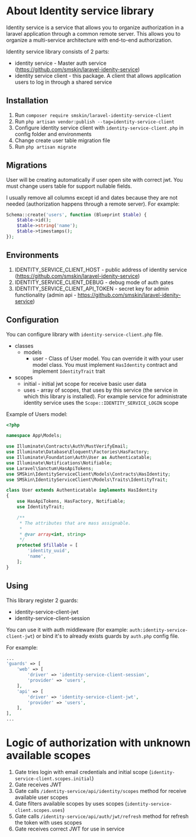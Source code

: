 # About Identity service library

Identity service is a service that allows you to organize authorization in a laravel application through a common remote
server. This allows you to organize a multi-service architecture with end-to-end authorization.

Identity service library consists of 2 parts:

- identity service - Master auth service (https://github.com/smskin/laravel-idenity-service)
- identity service client - this package. A client that allows application users to log in through a shared
  service

## Installation

1. Run `composer require smskin/laravel-identity-service-client`
2. Run `php artisan vendor:publish --tag=identity-service-client`
3. Configure identity service client with `identity-service-client.php` in config folder and environments
4. Change create user table migration file
5. Run `php artisan migrate`

## Migrations
User will be creating automatically if user open site with correct jwt. You must change users table for support nullable fields.

I usually remove all columns except id and dates because they are not needed (authorization happens through a remote server).
For example:
```php
Schema::create('users', function (Blueprint $table) {
    $table->id();
    $table->string('name');
    $table->timestamps();
});
```

## Environments
1. IDENTITY_SERVICE_CLIENT_HOST - public address of identity service (https://github.com/smskin/laravel-idenity-service)
2. IDENTITY_SERVICE_CLIENT_DEBUG - debug mode of auth gates
3. IDENTITY_SERVICE_CLIENT_API_TOKEN - secret key for admin functionality (admin api - https://github.com/smskin/laravel-idenity-service)

## Configuration
You can configure library with `identity-service-client.php` file.

- classes
  - models
    - user - Class of User model. You can override it with your user model class. You must implement `HasIdentity` contract and implement `IdentityTrait` trait
- scopes
  - initial - initial jwt scope for receive basic user data
  - uses - array of scopes, that uses by this service (the service in which this library is installed). For example service for administrate identity service uses the `Scope::IDENTITY_SERVICE_LOGIN` scope

Example of Users model:
```php
<?php

namespace App\Models;

use Illuminate\Contracts\Auth\MustVerifyEmail;
use Illuminate\Database\Eloquent\Factories\HasFactory;
use Illuminate\Foundation\Auth\User as Authenticatable;
use Illuminate\Notifications\Notifiable;
use Laravel\Sanctum\HasApiTokens;
use SMSkin\IdentityServiceClient\Models\Contracts\HasIdentity;
use SMSkin\IdentityServiceClient\Models\Traits\IdentityTrait;

class User extends Authenticatable implements HasIdentity
{
    use HasApiTokens, HasFactory, Notifiable;
    use IdentityTrait;

    /**
     * The attributes that are mass assignable.
     *
     * @var array<int, string>
     */
    protected $fillable = [
        'identity_uuid',
        'name',
    ];
}
```

## Using
This library register 2 guards:
- identity-service-client-jwt
- identity-service-client-session

You can use it with auth middleware (for example: `auth:identity-service-client-jwt`) or bind it's to already exists guards by `auth.php` config file.

For example:
```php
...
'guards' => [
    'web' => [
        'driver' => 'identity-service-client-session',
        'provider' => 'users',
    ],
    'api' => [
        'driver' => 'identity-service-client-jwt',
        'provider' => 'users',
    ],
],
...
```

# Logic of authorization with unknown available scopes
1. Gate tries login with email credentials and initial scope (`identity-service-client.scopes.initial`)
2. Gate receives JWT
3. Gate calls `/identity-service/api/identity/scopes` method for receive available user scopes
4. Gate filters available scopes by uses scopes (`identity-service-client.scopes.uses`)
5. Gate calls `/identity-service/api/auth/jwt/refresh` method for refresh the token with uses scopes
6. Gate receives correct JWT for use in service